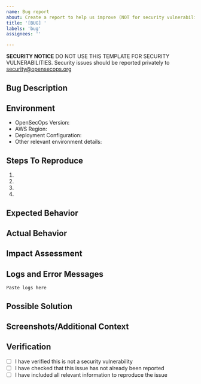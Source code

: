 ```yaml
---
name: Bug report
about: Create a report to help us improve (NOT for security vulnerabilities)
title: '[BUG] '
labels: 'bug'
assignees: ''

---
```


**SECURITY NOTICE**
DO NOT USE THIS TEMPLATE FOR SECURITY VULNERABILITIES.
Security issues should be reported privately to security@opensecops.org

## Bug Description
<!-- A clear and concise description of what the bug is -->

## Environment
- OpenSecOps Version:
- AWS Region:
- Deployment Configuration:
- Other relevant environment details:

## Steps To Reproduce
1. 
2. 
3. 
4. 

## Expected Behavior
<!-- What you expected to happen -->

## Actual Behavior
<!-- What actually happened -->

## Impact Assessment
<!-- How does this bug affect your operations? -->

## Logs and Error Messages
<!-- Include relevant logs or error messages (redact sensitive information) -->

```
Paste logs here
```

## Possible Solution
<!-- Optional: suggest a fix or workaround -->

## Screenshots/Additional Context
<!-- Optional: Add any other context about the problem here -->

## Verification
- [ ] I have verified this is not a security vulnerability
- [ ] I have checked that this issue has not already been reported
- [ ] I have included all relevant information to reproduce the issue